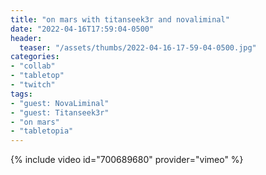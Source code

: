 ```yaml
---
title: "on mars with titanseek3r and novaliminal"
date: "2022-04-16T17:59:04-0500"
header:
  teaser: "/assets/thumbs/2022-04-16-17-59-04-0500.jpg"
categories:
- "collab"
- "tabletop"
- "twitch"
tags:
- "guest: NovaLiminal"
- "guest: Titanseek3r"
- "on mars"
- "tabletopia"
---
```

{% include video id="700689680" provider="vimeo" %}
